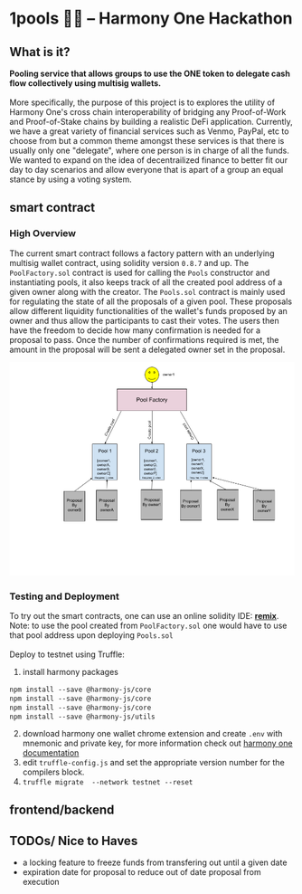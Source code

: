 # 1pools 🏊‍♂️ – Harmony One Hackathon 

## What is it?
**Pooling service that allows groups to use the ONE token to delegate cash flow collectively using multisig wallets.**
<br></br>
More specifically, the purpose of this project is to explores the utility of Harmony One's cross chain interoperability of bridging any Proof-of-Work and Proof-of-Stake chains by building a realistic DeFi application. Currently, we have a great variety of financial services such as Venmo, PayPal, etc to choose from but a common theme amongst these services is that there is usually only one "delegate", where one person is in charge of all the funds. We wanted to expand on the idea of decentrailized finance to better fit our day to day scenarios and allow everyone that is apart of a group an equal stance by using a voting system.

## smart contract
### High Overview
The current smart contract follows a factory pattern with an underlying multisig wallet contract, using solidity version `0.8.7` and up. The `PoolFactory.sol` contract is used for calling the `Pools` constructor and instantiating pools, it also keeps track of all the created pool address of a given owner along with the creator. The `Pools.sol` contract is mainly used for regulating the state of all the proposals of a given pool. These proposals allow different liquidity functionalities of the wallet's funds proposed by an owner and thus allow the participants to cast their votes. The users then have the freedom to decide how many confirmation is needed for a proposal to pass. Once the number of confirmations required is met, the amount in the proposal will be sent a delegated owner set in the proposal. 

![](diagram.png)

### Testing and Deployment 
To try out the smart contracts, one can use an online solidity IDE: [**remix**](https://remix.ethereum.org/). Note: to use the pool created from `PoolFactory.sol` one would have to use that pool address upon deploying `Pools.sol` 
<br></br>
Deploy to testnet using Truffle:
1. install harmony packages 
```
npm install --save @harmony-js/core
npm install --save @harmony-js/core
npm install --save @harmony-js/core
npm install --save @harmony-js/utils
```
2. download harmony one wallet chrome extension and create `.env` with mnemonic and private key, for more information check out [harmony one documentation](https://docs.harmony.one/home/developers/deploying-on-harmony/truffle/setup)
3. edit `truffle-config.js` and set the appropriate version number for the compilers block. 
4. `truffle migrate  --network testnet --reset`

## frontend/backend 

## TODOs/ Nice to Haves
- a locking feature to freeze funds from transfering out until a given date 
- expiration date for proposal to reduce out of date proposal from execution 
